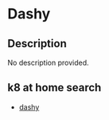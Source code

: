 # Dashy

## Description

No description provided.

## k8 at home search

- [dashy](https://nanne.dev/k8s-at-home-search/#/dashy)
